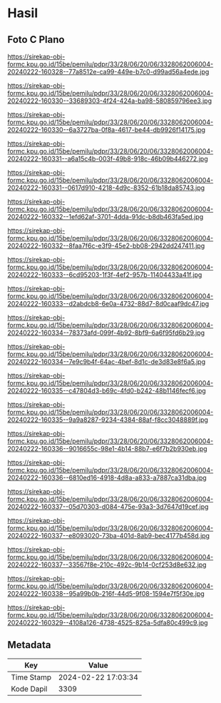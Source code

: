 # Hasil

## Foto C Plano

https://sirekap-obj-formc.kpu.go.id/15be/pemilu/pdpr/33/28/06/20/06/3328062006004-20240222-160328--77a8512e-ca99-449e-b7c0-d99ad56a4ede.jpg

https://sirekap-obj-formc.kpu.go.id/15be/pemilu/pdpr/33/28/06/20/06/3328062006004-20240222-160330--33689303-4f24-424a-ba98-580859796ee3.jpg

https://sirekap-obj-formc.kpu.go.id/15be/pemilu/pdpr/33/28/06/20/06/3328062006004-20240222-160330--6a3727ba-0f8a-4617-be44-db9926f14175.jpg

https://sirekap-obj-formc.kpu.go.id/15be/pemilu/pdpr/33/28/06/20/06/3328062006004-20240222-160331--a6a15c4b-003f-49b8-918c-46b09b446272.jpg

https://sirekap-obj-formc.kpu.go.id/15be/pemilu/pdpr/33/28/06/20/06/3328062006004-20240222-160331--0617d910-4218-4d9c-8352-61b18da85743.jpg

https://sirekap-obj-formc.kpu.go.id/15be/pemilu/pdpr/33/28/06/20/06/3328062006004-20240222-160332--1efd62af-3701-4dda-91dc-b8db463fa5ed.jpg

https://sirekap-obj-formc.kpu.go.id/15be/pemilu/pdpr/33/28/06/20/06/3328062006004-20240222-160332--8faa7f6c-e3f9-45e2-bb08-2942dd247411.jpg

https://sirekap-obj-formc.kpu.go.id/15be/pemilu/pdpr/33/28/06/20/06/3328062006004-20240222-160333--6cd95203-1f3f-4ef2-957b-11404433a41f.jpg

https://sirekap-obj-formc.kpu.go.id/15be/pemilu/pdpr/33/28/06/20/06/3328062006004-20240222-160333--d2abdcb8-6e0a-4732-88d7-8d0caaf9dc47.jpg

https://sirekap-obj-formc.kpu.go.id/15be/pemilu/pdpr/33/28/06/20/06/3328062006004-20240222-160334--78373afd-099f-4b92-8bf9-6a6f95fd6b29.jpg

https://sirekap-obj-formc.kpu.go.id/15be/pemilu/pdpr/33/28/06/20/06/3328062006004-20240222-160334--7e9c9b4f-64ac-4bef-8d1c-de3d83e8f6a5.jpg

https://sirekap-obj-formc.kpu.go.id/15be/pemilu/pdpr/33/28/06/20/06/3328062006004-20240222-160335--c47804d3-b69c-4fd0-b242-48b1146fecf6.jpg

https://sirekap-obj-formc.kpu.go.id/15be/pemilu/pdpr/33/28/06/20/06/3328062006004-20240222-160335--9a9a8287-9234-4384-88af-f8cc3048889f.jpg

https://sirekap-obj-formc.kpu.go.id/15be/pemilu/pdpr/33/28/06/20/06/3328062006004-20240222-160336--9016655c-98e1-4b14-88b7-e6f7b2b930eb.jpg

https://sirekap-obj-formc.kpu.go.id/15be/pemilu/pdpr/33/28/06/20/06/3328062006004-20240222-160336--6810ed16-4918-4d8a-a833-a7887ca31dba.jpg

https://sirekap-obj-formc.kpu.go.id/15be/pemilu/pdpr/33/28/06/20/06/3328062006004-20240222-160337--05d70303-d084-475e-93a3-3d7647d19cef.jpg

https://sirekap-obj-formc.kpu.go.id/15be/pemilu/pdpr/33/28/06/20/06/3328062006004-20240222-160337--e8093020-73ba-401d-8ab9-bec4177b458d.jpg

https://sirekap-obj-formc.kpu.go.id/15be/pemilu/pdpr/33/28/06/20/06/3328062006004-20240222-160337--33567f8e-210c-492c-9b14-0cf253d8e632.jpg

https://sirekap-obj-formc.kpu.go.id/15be/pemilu/pdpr/33/28/06/20/06/3328062006004-20240222-160338--95a99b0b-216f-44d5-9f08-1594e7f5f30e.jpg

https://sirekap-obj-formc.kpu.go.id/15be/pemilu/pdpr/33/28/06/20/06/3328062006004-20240222-160329--4108a126-4738-4525-825a-5dfa80c499c9.jpg


## Metadata

| Key        | Value               |
| ---------- | ------------------- |
| Time Stamp | 2024-02-22 17:03:34 |
| Kode Dapil | 3309                |



